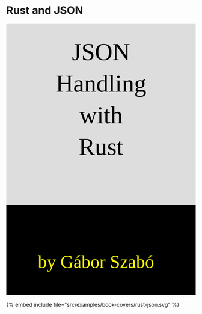 # Rust and JSON

![Rust and JSON](../examples/book-covers/rust-json.svg)

{% embed include file="src/examples/book-covers/rust-json.svg" %}
